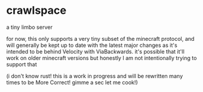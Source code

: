 # crawlspace
a tiny limbo server

for now, this only supports a very tiny subset of the minecraft protocol, and will generally be kept up to date with the latest major changes as it's intended to be behind Velocity with ViaBackwards. it's possible that it'll work on older minecraft versions but honestly I am not intentionally trying to support that

(i don't know rust! this is a work in progress and will be rewritten many times to be More Correct! gimme a sec let me cook!)
